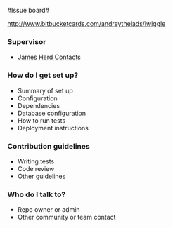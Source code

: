 #Issue board#

http://www.bitbucketcards.com/andreythelads/iwiggle

### Supervisor ###

* [James Herd Contacts](http://www.eps.hw.ac.uk/staff-directory/j_herd.htm)


### How do I get set up? ###

* Summary of set up
* Configuration
* Dependencies
* Database configuration
* How to run tests
* Deployment instructions

### Contribution guidelines ###

* Writing tests
* Code review
* Other guidelines

### Who do I talk to? ###

* Repo owner or admin
* Other community or team contact